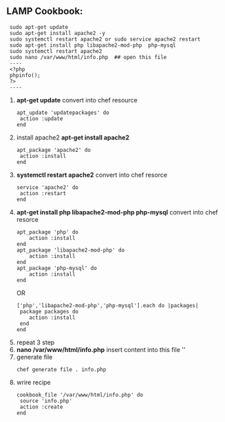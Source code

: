 ## LAMP Cookbook:
   ```
    sudo apt-get update 
    sudo apt-get install apache2 -y
    sudo systemctl restart apache2 or sudo service apache2 restart
    sudo apt-get install php libapache2-mod-php  php-mysql
    sudo systemctl restart apache2
    sudo nano /var/www/html/info.php  ## open this file
    ----
    <?php
    phpinfo();
    ?>
    ----
   ```
1. __apt-get update__ convert into chef resource
   ```
   apt_update 'updatepackages' do
    action :update
   end
   ```
2. install apache2 __apt-get install apache2__
   ```
   apt_package 'apache2' do
    action :install
   end
   ```
3. __systemctl restart apache2__ convert into chef resorce
   ```
   service 'apache2' do
    action :restart
   end
4. __apt-get install php libapache2-mod-php  php-mysql__ convert into chef resorce
    ```
    apt_package 'php' do
        action :install
    end
    apt_package 'libapache2-mod-php' do
        action :install
    end
    apt_package 'php-mysql' do
        action :install
    end
    ```
    OR
    ```
    ['php','libapache2-mod-php','php-mysql'].each do |packages|
     package packages do
        action :install
     end
    end
    ```
5. repeat 3 step
6. __nano /var/www/html/info.php__  insert content into this file  '<?php
phpinfo(); ?>'
  1. generate file
     ```
     chef generate file . info.php
     ```
  2. wrire recipe
     ```
     cookbook_file '/var/www/html/info.php' do
      source 'info.php'
      action :create
     end
     ```
    
